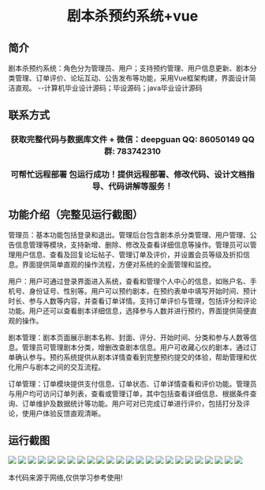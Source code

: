 <p><h1 align="center">剧本杀预约系统+vue</h1></p>

## 简介
剧本杀预约系统：角色分为管理员、用户；支持预约管理、用户信息更新、剧本分类管理、订单评价、论坛互动、公告发布等功能，采用Vue框架构建，界面设计简洁直观。    --计算机毕业设计源码；毕设源码；java毕业设计源码


## 联系方式
<p><h3 align="center">获取完整代码与数据库文件 + 微信：deepguan QQ: 86050149 QQ群: 783742310</h3></p>
<p><h3 align="center">可帮忙远程部署 包运行成功！提供远程部署、修改代码、设计文档指导、代码讲解等服务！</h3></p>

## 功能介绍（完整见运行截图）
管理员：基本功能包括登录和退出。管理后台包含剧本杀分类管理、用户管理、公告信息管理等模块，支持新增、删除、修改及查看详细信息等操作。管理员可以管理用户信息、查看及回复论坛帖子、管理订单及评价，并设置会员等级及折扣信息。界面提供简单直观的操作流程，方便对系统的全面管理和监控。

用户：用户可通过登录界面进入系统，查看和管理个人中心的信息，如账户名、手机号、身份证号、性别等。用户可以预约剧本，在预约表单中填写开始时间、预计时长、参与人数等内容，并查看订单详情。支持订单评价与管理，包括评分和评论功能。用户还可以查看剧本详细信息，选择参与人数并进行预约，界面提供简便直观的操作。

剧本管理：剧本页面展示剧本名称、封面、评分、开始时间、分类和参与人数等信息。管理员可管理剧本分类，增删改查剧本信息。用户可收藏心仪的剧本，通过订单确认参与。预约系统提供从剧本详情查看到完整预约提交的体验，帮助管理和优化用户与剧本之间的交互流程。

订单管理：订单模块提供支付信息、订单状态、订单详情查看和评价功能。管理员与用户均可访问订单列表，查看或管理订单，其中包括查看详细信息、根据条件查询、订单维护及数据统计等功能。用户可对已完成订单进行评价，包括打分及评论，使用户体验反馈直观清晰。


## 运行截图
![](https://bs-1329754181.cos.ap-shanghai.myqcloud.com/ssm/JueBenShaYuyueXiTong/img/001.jpg)
![](https://bs-1329754181.cos.ap-shanghai.myqcloud.com/ssm/JueBenShaYuyueXiTong/img/002.jpg)
![](https://bs-1329754181.cos.ap-shanghai.myqcloud.com/ssm/JueBenShaYuyueXiTong/img/003.jpg)
![](https://bs-1329754181.cos.ap-shanghai.myqcloud.com/ssm/JueBenShaYuyueXiTong/img/004.jpg)
![](https://bs-1329754181.cos.ap-shanghai.myqcloud.com/ssm/JueBenShaYuyueXiTong/img/005.jpg)
![](https://bs-1329754181.cos.ap-shanghai.myqcloud.com/ssm/JueBenShaYuyueXiTong/img/006.jpg)
![](https://bs-1329754181.cos.ap-shanghai.myqcloud.com/ssm/JueBenShaYuyueXiTong/img/007.jpg)
![](https://bs-1329754181.cos.ap-shanghai.myqcloud.com/ssm/JueBenShaYuyueXiTong/img/008.jpg)
![](https://bs-1329754181.cos.ap-shanghai.myqcloud.com/ssm/JueBenShaYuyueXiTong/img/009.jpg)
![](https://bs-1329754181.cos.ap-shanghai.myqcloud.com/ssm/JueBenShaYuyueXiTong/img/010.jpg)
![](https://bs-1329754181.cos.ap-shanghai.myqcloud.com/ssm/JueBenShaYuyueXiTong/img/011.jpg)
![](https://bs-1329754181.cos.ap-shanghai.myqcloud.com/ssm/JueBenShaYuyueXiTong/img/012.jpg)
![](https://bs-1329754181.cos.ap-shanghai.myqcloud.com/ssm/JueBenShaYuyueXiTong/img/013.jpg)
![](https://bs-1329754181.cos.ap-shanghai.myqcloud.com/ssm/JueBenShaYuyueXiTong/img/014.jpg)
![](https://bs-1329754181.cos.ap-shanghai.myqcloud.com/ssm/JueBenShaYuyueXiTong/img/015.jpg)
![](https://bs-1329754181.cos.ap-shanghai.myqcloud.com/ssm/JueBenShaYuyueXiTong/img/016.jpg)
![](https://bs-1329754181.cos.ap-shanghai.myqcloud.com/ssm/JueBenShaYuyueXiTong/img/017.jpg)
![](https://bs-1329754181.cos.ap-shanghai.myqcloud.com/ssm/JueBenShaYuyueXiTong/img/018.jpg)
![](https://bs-1329754181.cos.ap-shanghai.myqcloud.com/ssm/JueBenShaYuyueXiTong/img/019.jpg)
![](https://bs-1329754181.cos.ap-shanghai.myqcloud.com/ssm/JueBenShaYuyueXiTong/img/020.jpg)
![](https://bs-1329754181.cos.ap-shanghai.myqcloud.com/ssm/JueBenShaYuyueXiTong/img/021.jpg)
![](https://bs-1329754181.cos.ap-shanghai.myqcloud.com/ssm/JueBenShaYuyueXiTong/img/022.jpg)
![](https://bs-1329754181.cos.ap-shanghai.myqcloud.com/ssm/JueBenShaYuyueXiTong/img/023.jpg)
![](https://bs-1329754181.cos.ap-shanghai.myqcloud.com/ssm/JueBenShaYuyueXiTong/img/024.jpg)

<p>本代码来源于网络,仅供学习参考使用!</p>
